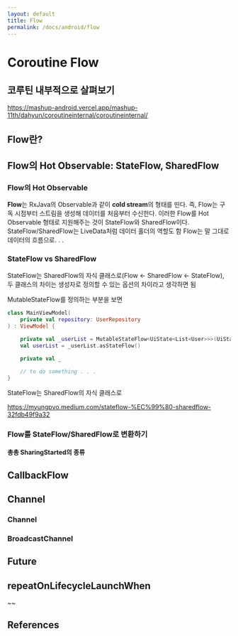 ```yaml
---
layout: default
title: Flow
permalink: /docs/android/flow
---
```


# Coroutine Flow

## 코루틴 내부적으로 살펴보기
https://mashup-android.vercel.app/mashup-11th/dahyun/coroutineinternal/coroutineinternal/

## Flow란?

## Flow의 Hot Observable: StateFlow, SharedFlow

### Flow의 Hot Observable
**Flow**는 RxJava의 Observable과 같이 **cold stream**의 형태를 띤다.
즉, Flow는 구독 시점부터 스트림을 생성해 데이터를 처음부터 수신한다.
이러한 Flow를 Hot Observable 형태로 지원해주는 것이 StateFlow와 SharedFlow이다.
StateFlow/SharedFlow는 LiveData처럼 데이터 홀더의 역할도 함
Flow는 말 그대로 데이터의 흐름으로. . .

### StateFlow vs SharedFlow
StateFlow는 SharedFlow의 자식 클래스로(Flow <- SharedFlow <- StateFlow), 두 클래스의 차이는 생성자로 정의할 수 있는 옵션의 차이라고 생각하면 됨

MutableStateFlow를 정의하는 부분을 보면
```kotlin
class MainViewModel(
	private val repository: UserRepository
) : ViewModel {
	
	private val _userList = MutableStateFlow<UiState<List<User>>>(UiState.Loading)
	val userList = _userList.asStateFlow()

	private val _

	// to do something . . .
}
```
StateFlow는 SharedFlow의 자식 클래스로



https://myungpyo.medium.com/stateflow-%EC%99%80-sharedflow-32fdb49f9a32

### Flow를 StateFlow/SharedFlow로 변환하기

#### 총총 SharingStarted의 종류




## CallbackFlow

## Channel

### Channel

### BroadcastChannel



## Future



## repeatOnLifecycleLaunchWhen 
~~

## References

